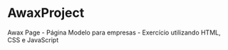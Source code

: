 # AwaxProject
Awax Page - Página Modelo para empresas - Exercício utilizando HTML, CSS e JavaScript 
